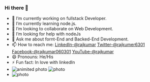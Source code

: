 ### Hi there 👋

- 🔭 I’m currently working on fullstack Developer.
- 🌱 I’m currently learning node.js.
- 👯 I’m looking to collaborate on Web Development.
- 🤔 I’m looking for help with nodeJs
- 💬 Ask me about fornt-End and Backed-End Development.
- 📫 How to reach me: [LinkedIn-@rajkumar](https://www.linkedin.com/in/raj-kumar-7127b31a8/)
[Twitter-@rajkumer6301](https://twitter.com/rajkumar6301)
[Facebook-@rajkumar060301](https://www.facebook.com/rajkumar060301)
[YouTube-@rajkumar](https://www.youtube.com/channel/UCS0lo3ONuU_iWvOhYNlEksg)
- 😄 Pronouns: He/His
- ⚡ Fun fact: In love with linkedIn
- ![animited photo](https://user-images.githubusercontent.com/61106500/114032703-2ea6c900-989a-11eb-8e11-49fd7198e81c.jpg) ![photo](https://media.geeksforgeeks.org/wp-content/cdn-uploads/20200720110419/Screenshot-from-2020-07-20-11-03-57.png)
- ![photo](https://media.geeksforgeeks.org/wp-content/cdn-uploads/20200720110419/Screenshot-from-2020-07-20-11-03-57.png)


